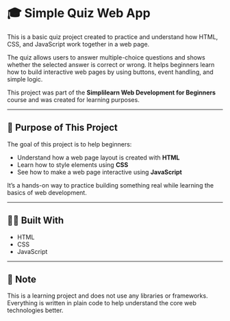 # 🎓 Simple Quiz Web App

This is a basic quiz project created to practice and understand how HTML, CSS, and JavaScript work together in a web page.

The quiz allows users to answer multiple-choice questions and shows whether the selected answer is correct or wrong. It helps beginners learn how to build interactive web pages by using buttons, event handling, and simple logic.

This project was part of the **Simplilearn Web Development for Beginners** course and was created for learning purposes.

---

## 🧠 Purpose of This Project

The goal of this project is to help beginners:

- Understand how a web page layout is created with **HTML**
- Learn how to style elements using **CSS**
- See how to make a web page interactive using **JavaScript**

It’s a hands-on way to practice building something real while learning the basics of web development.

---

## 👨‍💻 Built With

- HTML
- CSS
- JavaScript

---

## 📄 Note

This is a learning project and does not use any libraries or frameworks. Everything is written in plain code to help understand the core web technologies better.

